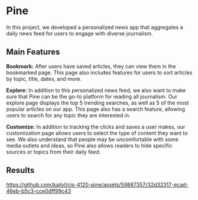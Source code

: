 # Pine

In this project, we developed a personalized news app that aggregates a daily news feed for users to engage with diverse journalism. 

## Main Features

**Bookmark:** After users have saved articles, they can view them in the bookmarked page. This page also includes features for users to sort articles by topic, title, dates, and more. 

**Explore:** In addition to this personalized news feed, we also want to make sure that Pine can be the go-to platform for reading all journalism. Our explore page displays the top 5 trending searches, as well as 5 of the most popular articles on our app. 
This page also has a search feature, allowing users to search for any topic they are interested in. 

**Customize:** In addition to tracking the clicks and saves a user makes, our customization page allows users to select the type of content they want to see. We also understand that people may be uncomfortable with some media outlets and ideas, so Pine also allows readers to hide specific sources or topics from their daily feed. 

## Results 
https://github.com/kailyl/cis-4120-pine/assets/59887357/32d32317-ecad-46eb-b5c3-cce0dff99c43

